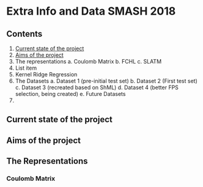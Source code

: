 # Extra Info and Data SMASH 2018

## Contents
 1. [Current state of the project](#current-state-of-the-project)
 2. [Aims of the project](#aims-of-the-project) 
 3. The representations
	 a. Coulomb Matrix
	 b. FCHL
	 c. SLATM 
 4. List item
 5. Kernel Ridge Regression
 6. The Datasets
	 a. Dataset 1 (pre-initial test set)
	 b. Dataset 2 (First test set)
	 c. Dataset 3 (recreated based on ShML)
	 d. Dataset 4 (better FPS selection, being created)
	 e. Future Datasets
 8. 

## Current state of the project

## Aims of the project

## The Representations

### Coulomb Matrix

### 
<!--stackedit_data:
eyJoaXN0b3J5IjpbMTAzODQ4Nzk3LC0xNDA2MzM3MTI5LC00Mz
kyNzAwMzAsLTE3MDc5MDgyNTUsLTEwODY5MDIxNDNdfQ==
-->
